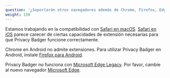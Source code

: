 ```yaml
---
question: '¿Soportarán otros navegadores además de Chrome, Firefox, Edge y Opera?'
weight: 150
---
```


Estamos trabajando en la compatibilidad con [Safari en macOS](https://github.com/EFForg/privacybadger/issues/549#issuecomment-1209648999). [Safari en iOS](https://github.com/EFForg/privacybadger/issues/549#issuecomment-744583479) parece carecer de ciertas capacidades de extensión necesarias para que Privacy Badger funcione correctamente.

Chrome en Android no admite extensiones. Para utilizar Privacy Badger en Android, instale [Firefox para Android](https://play.google.com/store/apps/details?id=org.mozilla.firefox).

Privacy Badger no funciona con [Microsoft Edge Legacy](https://support.microsoft.com/es-es/microsoft-edge/-qu%C3%A9-es-microsoft-edge-versi%C3%B3n-anterior-3e779e55-4c55-08e6-ecc8-2333768c0fb0). Por favor, cambie al nuevo navegador [Microsoft Edge](https://www.microsoft.com/es-es/edge).
